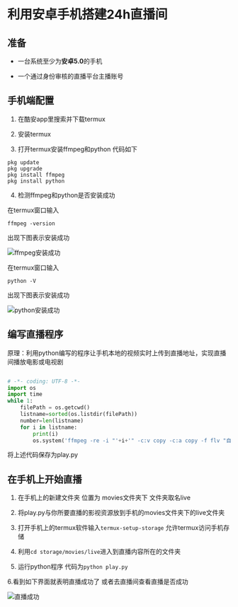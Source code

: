 # 利用安卓手机搭建24h直播间

## 准备

+ 一台系统至少为**安卓5.0**的手机

+ 一个通过身份审核的直播平台主播账号

## 手机端配置

1. 在酷安app里搜索并下载termux

2. 安装termux

3. 打开termux安装ffmpeg和python 代码如下

```
pkg update
pkg upgrade
pkg install ffmpeg
pkg install python
```

4. 检测ffmpeg和python是否安装成功

在termux窗口输入

```
ffmpeg -version
```

出现下图表示安装成功

![ffmpeg安装成功]()

在termux窗口输入

```
python -V
```

出现下图表示安装成功

![python安装成功]()

## 编写直播程序

原理：利用python编写的程序让手机本地的视频实时上传到直播地址，实现直播间播放电影或电视剧

```python

# -*- coding: UTF-8 -*-
import os
import time
while 1:
	filePath = os.getcwd()
	listname=sorted(os.listdir(filePath))
	number=len(listname)
	for i in listname:
		print(i)
		os.system('ffmpeg -re -i "'+i+'" -c:v copy -c:a copy -f flv "自行填写直播间地址"')

```

将上述代码保存为play.py

## 在手机上开始直播

1. 在手机上的新建文件夹 位置为 movies文件夹下 文件夹取名live

2. 将play.py与你所要直播的影视资源放到手机的movies文件夹下的live文件夹

3. 打开手机上的termux软件输入```termux-setup-storage``` 允许termux访问手机存储

4. 利用```cd storage/movies/live```进入到直播内容所在的文件夹

5. 运行python程序 代码为```python play.py```

6.看到如下界面就表明直播成功了 或者去直播间查看直播是否成功

![直播成功]()
